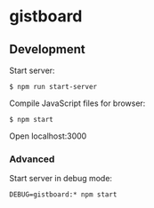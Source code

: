 # gistboard

## Development

Start server:

```
$ npm run start-server
```

Compile JavaScript files for browser:

```
$ npm start
```

Open localhost:3000

### Advanced

Start server in debug mode:

```
DEBUG=gistboard:* npm start
```
